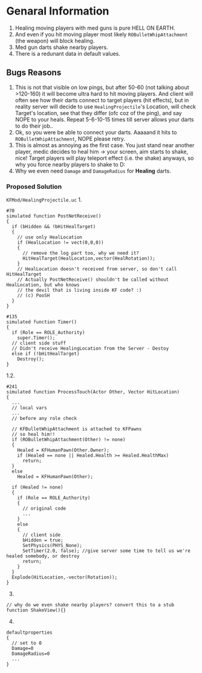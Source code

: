 # Genaral Information

1. Healing moving players with med guns is pure HELL ON EARTH.
2. And even if you hit moving player most likely `ROBulletWhipAttachment` (the weapon) will block healing.
3. Med gun darts shake nearby players.
4. There is a redunant data in default values.

## Bugs Reasons

1. This is not that visible on low pings, but after 50-60 (not talking about >120-160) it will become ultra hard to hit moving players. And client will often see how their darts connect to target players (hit effects), but in reality server will decide to use `HealingProjectile`'s Location, will check Target's location, see that they differ (ofc coz of the ping), and say NOPE to your heals. Repeat 5-6-10-15 times till server allows your darts to do their job..
2. Ok, so you were be able to connect your darts. Aaaaand it hits to `ROBulletWhipAttachment`, NOPE please retry.
3. This is almost as annoying as the first case. You just stand near another player, medic decides to heal him -> your screen, aim starts to shake, nice! Target players will play teleport effect (i.e. the shake) anyways, so why you force nearby players to shake to D:
4. Why we even need `Damage` and `DamageRadius` for **Healing** darts.

### Proposed Solution

`KFMod/HealingProjectile.uc`
1. 

```clike
#70
simulated function PostNetReceive()
{
  if (bHidden && !bHitHealTarget)
  {
    // use only HealLocation
    if (HealLocation != vect(0,0,0))
    {
      // remove the log part too, why we need it?
      HitHealTarget(HealLocation,vector(HealRotation));
    }
    // HealLocation doesn't received from server, so don't call HitHealTarget
    // Actually PostNetReceive() shouldn't be called without HealLocation, but who knows
    // the devil that is living inside KF code? :)
    // (c) PooSH
  }
}

#135
simulated function Timer()
{
  if (Role == ROLE_Authority)
    super.Timer();
  // client side stuff
  // Didn't receive HealingLocation from the Server - Destoy
  else if (!bHitHealTarget)
    Destroy();
}
```

1.2.

```clike
#241
simulated function ProcessTouch(Actor Other, Vector HitLocation)
{
  ...
  // local vars
  ...
  // before any role check
    
  // KFBulletWhipAttachment is attached to KFPawns
  // so heal him!!
  if (ROBulletWhipAttachment(Other) != none)
  {
    Healed = KFHumanPawn(Other.Owner);
    if (Healed == none || Healed.Health >= Healed.HealthMax)
      return;
  }
  else
    Healed = KFHumanPawn(Other);

  if (Healed != none)
  {
    if (Role == ROLE_Authority)
    {
      // original code
      ...
    }
    else
    {
      // client side
      bHidden = true;
      SetPhysics(PHYS_None);
      SetTimer(2.0, false); //give server some time to tell us we're healed somebody, or destroy
      return;
    }
  }
  Explode(HitLocation,-vector(Rotation));
}
```

3. 

```clike
// why do we even shake nearby players? convert this to a stub
function ShakeView(){}
```

4. 

```clike
defaultproperties
{
  // set to 0
  Damage=0
  DamageRadius=0
  ...
}
```
